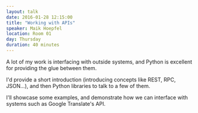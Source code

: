 ```yaml
---
layout: talk
date: 2016-01-28 12:15:00
title: "Working with APIs"
speaker: Maik Hoepfel
location: Room 01
day: Thursday
duration: 40 minutes
---
```


A lot of my work is interfacing with outside systems, and Python is excellent
for providing the glue between them.

I'd provide a short introduction (introducing concepts like REST, RPC, JSON...), and then Python
libraries to talk to a few of them.

I'll showcase some examples, and demonstrate how we can interface with systems such as Google
Translate's API.
